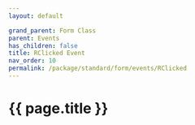 ```yaml
---
layout: default

grand_parent: Form Class
parent: Events
has_children: false
title: RClicked Event
nav_order: 10
permalink: /package/standard/form/events/RClicked
---
```

# {{ page.title }}